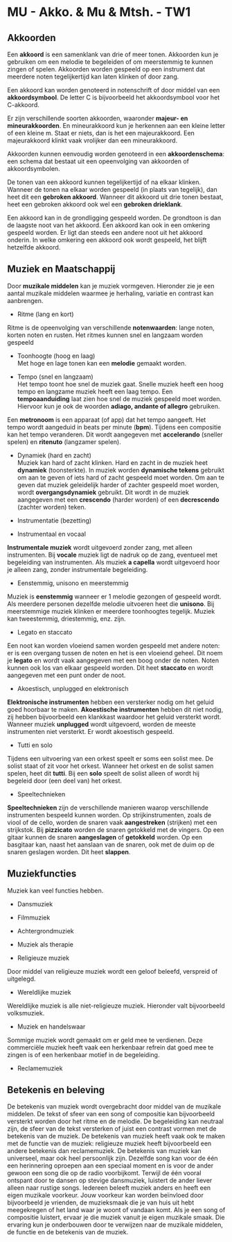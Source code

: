 # MU - Akko. & Mu & Mtsh. - TW1

## Akkoorden

Een **akkoord** is een samenklank van drie of meer tonen. Akkoorden kun je gebruiken om een melodie te begeleiden of om meerstemmig te kunnen zingen of spelen. Akkoorden worden gespeeld op een instrument dat meerdere noten tegelijkertijd kan laten klinken of door zang.

Een akkoord kan worden genoteerd in notenschrift of door middel van een **akkoordsymbool**. De letter C is bijvoorbeeld het akkoordsymbool voor het C-akkoord.

Er zijn verschillende soorten akkoorden, waaronder **majeur- en mineurakkoorden**. En mineurakkoord kun je herkennen aan een kleine letter of een kleine m. Staat er niets, dan is het een majeurakkoord. Een majeurakkoord klinkt vaak vrolijker dan een mineurakkoord.

Akkoorden kunnen eenvoudig worden genoteerd in een **akkoordenschema**: een schema dat bestaat uit een opeenvolging van akkoorden of akkoordsymbolen.

De tonen van een akkoord kunnen tegelijkertijd of na elkaar klinken. Wanneer de tonen na elkaar worden gespeeld (in plaats van tegelijk), dan heet dit een **gebroken akkoord**. Wanneer dit akkoord uit drie tonen bestaat, heet een gebroken akkoord ook wel een **gebroken drieklank**.

Een akkoord kan in de grondligging gespeeld worden. De grondtoon is dan de laagste noot van het akkoord. Een akkoord kan ook in een omkering gespeeld worden. Er ligt dan steeds een andere noot uit het akkoord onderin. In welke omkering een akkoord ook wordt gespeeld, het blijft hetzelfde akkoord.

## Muziek en Maatschappij

Door **muzikale middelen** kan je muziek vormgeven. Hieronder zie je een aantal muzikale middelen waarmee je herhaling, variatie en contrast kan aanbrengen.

- Ritme (lang en kort)

Ritme is de opeenvolging van verschillende **notenwaarden**: lange noten, korten noten en rusten. Het ritmes kunnen snel en langzaam worden gespeeld

- Toonhoogte (hoog en laag)  
  Met hoge en lage tonen kan een **melodie** gemaakt worden.

- Tempo (snel en langzaam)  
  Het tempo toont hoe snel de muziek gaat. Snelle muziek heeft een hoog tempo en langzame muziek heeft een laag tempo. Een **tempoaanduiding** laat zien hoe snel de muziek gespeeld moet worden. Hiervoor kun je ook de woorden **adiago, andante of allegro** gebruiken.

Een **metronoom** is een apparaat (of app) dat het tempo aangeeft. Het tempo wordt aangeduid in beats per minute (**bpm**). Tijdens een compositie kan het tempo veranderen. Dit wordt aangegeven met **accelerando** (sneller spelen) en **ritenuto** (langzamer spelen).

- Dynamiek (hard en zacht)  
  Muziek kan hard of zacht klinken. Hard en zacht in de muziek heet **dynamiek** (toonsterkte). In muziek worden **dynamische tekens** gebruikt om aan te geven of iets hard of zacht gespeeld moet worden. Om aan te geven dat muziek geleidelijk harder of zachter gespeeld moet worden, wordt **overgangsdynamiek** gebruikt. Dit wordt in de muziek aangegeven met een **crescendo** (harder worden) of een **decrescendo** (zachter worden) teken.

- Instrumentatie (bezetting)

- Instrumentaal en vocaal

**Instrumentale muziek** wordt uitgevoerd zonder zang, met alleen instrumenten. Bij **vocale** muziek ligt de nadruk op de zang, eventueel met begeleiding van instrumenten. Als muziek **a capella** wordt uitgevoerd hoor je alleen zang, zonder instrumentale begeleiding.

- Eenstemmig, unisono en meerstemmig

Muziek is **eenstemmig** wanneer er 1 melodie gezongen of gespeeld wordt. Als meerdere personen dezelfde melodie uitvoeren heet die **unisono**. Bij meerstemmige muziek klinken er meerdere toonhoogtes tegelijk. Muziek kan tweestemmig, driestemmig, enz. zijn.

- Legato en staccato

Een noot kan worden vloeiend samen worden gespeeld met andere noten: er is een overgang tussen de noten en het is een vloeiend geheel. Dit noem je **legato** en wordt vaak aangegeven met een boog onder de noten. Noten kunnen ook los van elkaar gespeeld worden. Dit heet **staccato** en wordt aangegeven met een punt onder de noot.

- Akoestisch, unplugged en elektronisch

**Elektronische instrumenten** hebben een versterker nodig om het geluid goed hoorbaar te maken. **Akoestische instrumenten** hebben dit niet nodig, zij hebben bijvoorbeeld een klankkast waardoor het geluid versterkt wordt. Wanneer muziek **unplugged** wordt uitgevoerd, worden de meeste instrumenten niet versterkt. Er wordt akoestisch gespeeld.

- Tutti en solo

Tijdens een uitvoering van een orkest speelt er soms een solist mee. De solist staat of zit voor het orkest. Wanneer het orkest en de solist samen spelen, heet dit **tutti**. Bij een **solo** speelt de solist alleen of wordt hij begeleid door (een deel van) het orkest.

- Speeltechnieken

**Speeltechnieken** zijn de verschillende manieren waarop verschillende instrumenten bespeeld kunnen worden. Op strijkinstrumenten, zoals de viool of de cello, worden de snaren vaak **aangestreken** (strijken) met een strijkstok. Bij **pizzicato** worden de snaren getokkeld met de vingers. Op een gitaar kunnen de snaren **aangeslagen** of **getokkeld** worden. Op een basgitaar kan, naast het aanslaan van de snaren, ook met de duim op de snaren geslagen worden. Dit heet **slappen**.

## Muziekfuncties

Muziek kan veel functies hebben.

- Dansmuziek

- Filmmuziek

- Achtergrondmuziek

- Muziek als therapie

- Religieuze muziek

Door middel van religieuze muziek wordt een geloof beleefd, verspreid of uitgelegd.

- Wereldlijke muziek

Wereldlijke muziek is alle niet-religieuze muziek. Hieronder valt bijvoorbeeld volksmuziek.

- Muziek en handelswaar

Sommige muziek wordt gemaakt om er geld mee te verdienen. Deze commerciële muziek heeft vaak een herkenbaar refrein dat goed mee te zingen is of een herkenbaar motief in de begeleiding.

- Reclamemuziek

## Betekenis en beleving

De betekenis van muziek wordt overgebracht door middel van de muzikale middelen. De tekst of sfeer van een song of compositie kan bijvoorbeeld versterkt worden door het ritme en de melodie. De begeleiding kan neutraal zijn, de sfeer van de tekst versterken of juist een contrast vormen met de betekenis van de muziek. De betekenis van muziek heeft vaak ook te maken met de functie van de muziek: religieuze muziek heeft bijvoorbeeld een andere betekenis dan reclamemuziek. De betekenis van muziek kan universeel, maar ook heel persoonlijk zijn. Dezelfde song kan voor de één een herinnering oproepen aan een speciaal moment en is voor de ander gewoon een song die op de radio voorbijkomt. Terwijl de één vooral ontspant door te dansen op stevige dansmuziek, luistert de ander liever alleen naar rustige songs. Iedereen beleeft muziek anders en heeft een eigen muzikale voorkeur. Jouw voorkeur kan worden beïnvloed door bijvoorbeeld je vrienden, de muzieksmaak die je van huis uit hebt meegekregen of het land waar je woont of vandaan komt. Als je een song of compositie luistert, ervaar je die muziek vanuit je eigen muzikale smaak. Die ervaring kun je onderbouwen door te verwijzen naar de muzikale middelen, de functie en de betekenis van de muziek.
